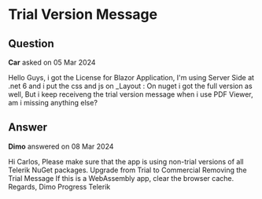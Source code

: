 # Trial Version Message

## Question

**Car** asked on 05 Mar 2024

Hello Guys, i got the License for Blazor Application, I'm using Server Side at .net 6 and i put the css and js on _Layout : <link rel="stylesheet" href="_content/Telerik.UI.for.Blazor/css/kendo-theme-default/all.css" /> <script src="_content/Telerik.UI.for.Blazor/js/telerik-blazor.js" defer></script> On nuget i got the full version as well, But i keep receiveng the trial version message when i use PDF Viewer, am i missing anything else?

## Answer

**Dimo** answered on 08 Mar 2024

Hi Carlos, Please make sure that the app is using non-trial versions of all Telerik NuGet packages. Upgrade from Trial to Commercial Removing the Trial Message If this is a WebAssembly app, clear the browser cache. Regards, Dimo Progress Telerik
